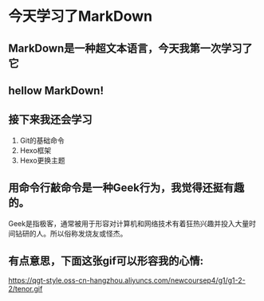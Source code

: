 # 今天学习了MarkDown 
## MarkDown是一种超文本语言，今天我第一次学习了它 
## hellow MarkDown! 
## 接下来我还会学习
1. Git的基础命令
2. Hexo框架
3. Hexo更换主题
## 用命令行敲命令是一种Geek行为，我觉得还挺有趣的。
Geek是指极客，通常被用于形容对计算机和网络技术有着狂热兴趣并投入大量时间钻研的人。所以俗称发烧友或怪杰。
## 有点意思，下面这张gif可以形容我的心情:
https://qgt-style.oss-cn-hangzhou.aliyuncs.com/newcoursep4/g1/g1-2-2/tenor.gif
